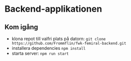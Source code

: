 # Backend-applikationen
## Kom igång
- klona repot till valfri plats på datorn: `git clone https://github.com/Frommflin/fwk-femiral-backend.git`
- installera dependencies `npm install`
- starta server: `npm run start`